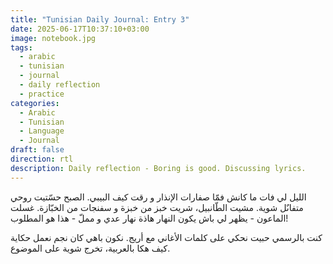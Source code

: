 ```yaml
---
title: "Tunisian Daily Journal: Entry 3"
date: 2025-06-17T10:37:10+03:00
image: notebook.jpg
tags:
  - arabic
  - tunisian
  - journal
  - daily reflection
  - practice
categories:
  - Arabic
  - Tunisian
  - Language
  - Journal
draft: false
direction: rtl
description: Daily reflection - Boring is good. Discussing lyrics.
---
```


الليل لي فات ما كانش فمّا صفارات الإنذار و رقت كيف البيبي. الصبح حسّتيت روحي متفاىٌل شوية.  مشيت الطّانبيل، شريت خبز من خبزة و سفنجات من الخبّازة.  غسلت الماعون - يظهر لي باش يكون النهار هاذة نهار عدي و مملّ - هذا هو المطلوب!

كنت بالرسمي حبيت نحكي على كلمات الأغاني مع أريج. نكون باهي كان نجم نعمل حكاية كيف هكا بالعربية، تخرج شوية على الموضوع.
